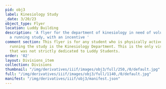 ```yaml
---
pid: obj3
label: Kinesiology Study
_date: 3/20/23
object_type: Flyer
location: Luddy Building
description: 'A flyer for the department of kinesiology in need of volunteers for
  a running study, with an incentive '
comment section: This flyer is for any student who is physically active. The department
  running the study is the Kinesiology Department. This is the only visible flyer
  that was not strictly dedicated to Luddy Students.
order: '02'
layout: Divisions_item
collection: Divisions
thumbnail: "/img/derivatives/iiif/images/obj3/full/250,/0/default.jpg"
full: "/img/derivatives/iiif/images/obj3/full/1140,/0/default.jpg"
manifest: "/img/derivatives/iiif/obj3/manifest.json"
---
```

